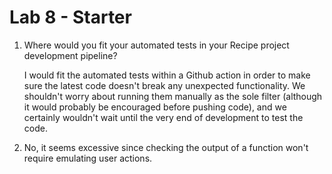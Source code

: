 # Lab 8 - Starter

1. Where would you fit your automated tests in your Recipe project development pipeline?

    I would fit the automated tests within a Github action in order to make sure the latest code doesn't break any unexpected functionality. We shouldn't worry about running them manually as the sole filter (although it would probably be encouraged before pushing code), and we certainly wouldn't wait until the very end of development to test the code.

2. No, it seems excessive since checking the output of a function won't require emulating user actions.

